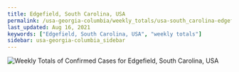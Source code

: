 ```yaml
---
title: Edgefield, South Carolina, USA
permalink: /usa-georgia-columbia/weekly_totals/usa-south_carolina-edgefield-weekly_totals.html
last_updated: Aug 16, 2021
keywords: ["Edgefield, South Carolina, USA", "weekly totals"]
sidebar: usa-georgia-columbia_sidebar
---
```


![Weekly Totals of Confirmed Cases for Edgefield, South Carolina, USA](/covid_tracker/images/graphs/usa-south_carolina-edgefield-weekly_totals_graph.png)
